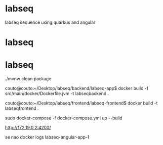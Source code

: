 # labseq
labseq sequence using quarkus and angular
# labseq
# labseq

./mvnw clean package

couto@couto:~/Desktop/labseq/backend/labseq-app$ docker build -f src/main/docker/Dockerfile.jvm -t labseqbackend .

couto@couto:~/Desktop/labseq/frontend/labseq-frontend$ docker build -t labseqfrontend .

sudo docker-compose -f docker-compose.yml up --build

http://172.19.0.2:4200/

se nao docker logs labseq-angular-app-1 

